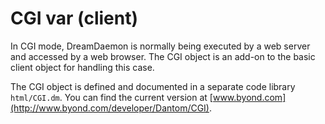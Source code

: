 # CGI var (client)


In CGI mode, DreamDaemon is normally being executed by a web
server and accessed by a web browser. The CGI object is an add-on to the
basic client object for handling this case. 

The CGI object is
defined and documented in a separate code library `html/CGI.dm`. You can
find the current version at
[www.byond.com](http://www.byond.com/developer/Dantom/CGI).